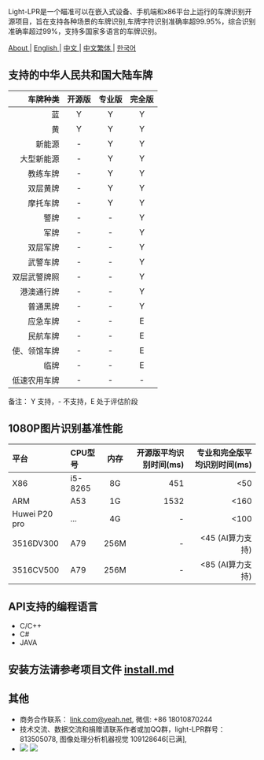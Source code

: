 Light-LPR是一个瞄准可以在嵌入式设备、手机端和x86平台上运行的车牌识别开源项目，旨在支持各种场景的车牌识别,车牌字符识别准确率超99.95%，综合识别准确率超过99%，支持多国家多语言的车牌识别。

 [ About ](README.md) | [ English ](en.md) | [ 中文 ](cn-zh.md) | [ 中文繁体 ](cn-tw.md)| [ 한국어 ](kr.md) 

## 支持的中华人民共和国大陆车牌

| 车牌种类 | 开源版 | 专业版 | 完全版 |
| --------: | :-----: | :----: |  :----: |
| 蓝   |  Y |  Y | Y |
| 黄   |  Y |  Y | Y |
| 新能源   |  - |  Y | Y |
| 大型新能源   |  - |  Y | Y |
| 教练车牌   |  - |  Y | Y |
| 双层黄牌| - | Y | Y |
| 摩托车牌 | - | Y | Y |
| 警牌   |  - |  - | Y|
| 军牌   |  - |  - | Y|
| 双层军牌   |  - |  - |Y |
| 武警车牌   |  - |  - | Y|
| 双层武警牌照   |  - |  - | Y|
| 港澳通行牌 | - | - | Y | 
| 普通黑牌 | - | - | Y |
| 应急车牌 | - | - | E |
| 民航车牌 | - | - | E |
| 使、领馆车牌 | - | - | E |
| 临牌 | - | - | E |
| 低速农用车牌 | - | - | - |

备注： Y 支持，- 不支持，E 处于评估阶段

## 1080P图片识别基准性能
| 平台      | CPU型号    |  内存  | 开源版平均识别时间(ms)   | 专业和完全版平均识别时间(ms) |
| :-------- | :-----    | :----:  | ----:  | ----:  |
| X86  | i5-8265   |  8G    | 451 | <50  |
| ARM  | A53       | 1G    | 1532| <160 |
| Huwei P20 pro| ... | 4G | - |  <100 |
| 3516DV300 | A79 | 256M | - |  <45 (AI算力支持) |
| 3516CV500 | A79 | 256M | - |  <85 (AI算力支持) |

## API支持的编程语言
- C/C++
- C#
- JAVA


## 安装方法请参考项目文件 [install.md](install.md)
## 其他
- 商务合作联系： link.com@yeah.net, 微信: +86 18010870244
- 技术交流、数据交流和捐赠请联系作者或加QQ群，light-LPR群号：813505078, 图像处理分析机器视觉 109128646[已满],
- ![](light-LPR.png) ![](109128646.png) 